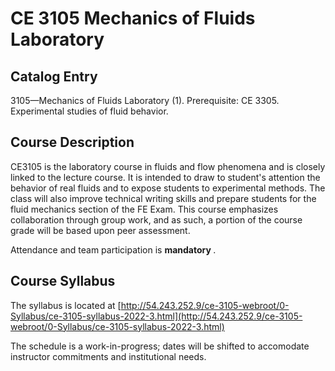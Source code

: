 # CE 3105 Mechanics of Fluids Laboratory 

## Catalog Entry

3105—Mechanics of Fluids Laboratory (1). Prerequisite: CE 3305. Experimental studies of fluid behavior.

##  Course Description
CE3105 is the laboratory course in fluids and flow phenomena and is closely linked to the lecture course. It is intended to draw to student's attention the behavior of real fluids and to expose students to experimental methods. The class will also improve technical writing skills and prepare students for the fluid mechanics section of the FE Exam. This course emphasizes collaboration through group work, and as such, a portion of the course grade will be based upon peer assessment.

Attendance and team participation is <strong> mandatory </strong>.

## Course Syllabus
The syllabus is located at [http://54.243.252.9/ce-3105-webroot/0-Syllabus/ce-3105-syllabus-2022-3.html](http://54.243.252.9/ce-3105-webroot/0-Syllabus/ce-3105-syllabus-2022-3.html) 

The schedule is a work-in-progress; dates will be shifted to accomodate instructor commitments and institutional needs.